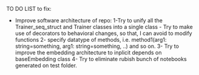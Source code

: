 TO DO LIST to fix:

- Improve software architecture of repo:
    1-Try to unify all the Trainer_seq_struct and Trainer classes into a single class
        - Try to make use of decorators to behavioral changes, so that, I can avoid to modify functions
    2- specify datatype of methods, i.e. method1(arg1: string=something, arg1: string=something, ..) and so on.
    3- Try to improve the embedding architecture to inplicit depends on baseEmbedding class
    4- Try to eliminate rubish bunch of notebooks generated on test folder.